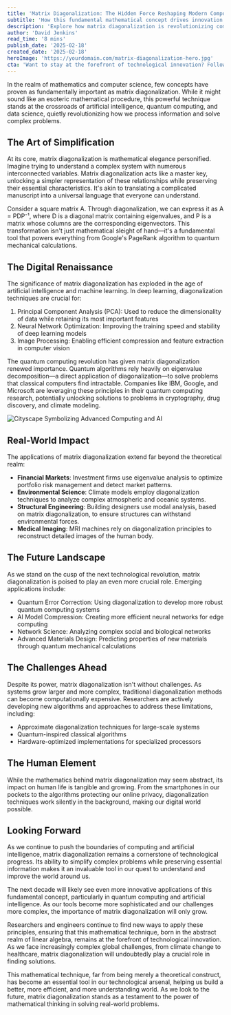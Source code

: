 ```yaml
---
title: 'Matrix Diagonalization: The Hidden Force Reshaping Modern Computing and AI'
subtitle: 'How this fundamental mathematical concept drives innovation in computing, AI and beyond'
description: 'Explore how matrix diagonalization is revolutionizing computing and AI. This fundamental mathematical technique enables significant advancements in quantum computing, artificial intelligence, data science, and more, reshaping numerous industries.'
author: 'David Jenkins'
read_time: '8 mins'
publish_date: '2025-02-18'
created_date: '2025-02-18'
heroImage: 'https://yourdomain.com/matrix-diagonalization-hero.jpg'
cta: 'Want to stay at the forefront of technological innovation? Follow us on LinkedIn for more insights into how mathematical concepts like matrix diagonalization are transforming the future of computing and AI.'
---
```


In the realm of mathematics and computer science, few concepts have proven as fundamentally important as matrix diagonalization. While it might sound like an esoteric mathematical procedure, this powerful technique stands at the crossroads of artificial intelligence, quantum computing, and data science, quietly revolutionizing how we process information and solve complex problems.

## The Art of Simplification

At its core, matrix diagonalization is mathematical elegance personified. Imagine trying to understand a complex system with numerous interconnected variables. Matrix diagonalization acts like a master key, unlocking a simpler representation of these relationships while preserving their essential characteristics. It's akin to translating a complicated manuscript into a universal language that everyone can understand.

Consider a square matrix A. Through diagonalization, we can express it as A = PDP⁻¹, where D is a diagonal matrix containing eigenvalues, and P is a matrix whose columns are the corresponding eigenvectors. This transformation isn't just mathematical sleight of hand—it's a fundamental tool that powers everything from Google's PageRank algorithm to quantum mechanical calculations.

## The Digital Renaissance

The significance of matrix diagonalization has exploded in the age of artificial intelligence and machine learning. In deep learning, diagonalization techniques are crucial for:

1. Principal Component Analysis (PCA): Used to reduce the dimensionality of data while retaining its most important features
2. Neural Network Optimization: Improving the training speed and stability of deep learning models
3. Image Processing: Enabling efficient compression and feature extraction in computer vision

The quantum computing revolution has given matrix diagonalization renewed importance. Quantum algorithms rely heavily on eigenvalue decomposition—a direct application of diagonalization—to solve problems that classical computers find intractable. Companies like IBM, Google, and Microsoft are leveraging these principles in their quantum computing research, potentially unlocking solutions to problems in cryptography, drug discovery, and climate modeling.

![Cityscape Symbolizing Advanced Computing and AI](https://yourdomain.com/advanced-computing-cityscape.jpg)

## Real-World Impact

The applications of matrix diagonalization extend far beyond the theoretical realm:

- **Financial Markets**: Investment firms use eigenvalue analysis to optimize portfolio risk management and detect market patterns.
- **Environmental Science**: Climate models employ diagonalization techniques to analyze complex atmospheric and oceanic systems.
- **Structural Engineering**: Building designers use modal analysis, based on matrix diagonalization, to ensure structures can withstand environmental forces.
- **Medical Imaging**: MRI machines rely on diagonalization principles to reconstruct detailed images of the human body.

## The Future Landscape

As we stand on the cusp of the next technological revolution, matrix diagonalization is poised to play an even more crucial role. Emerging applications include:

- Quantum Error Correction: Using diagonalization to develop more robust quantum computing systems
- AI Model Compression: Creating more efficient neural networks for edge computing
- Network Science: Analyzing complex social and biological networks
- Advanced Materials Design: Predicting properties of new materials through quantum mechanical calculations

## The Challenges Ahead

Despite its power, matrix diagonalization isn't without challenges. As systems grow larger and more complex, traditional diagonalization methods can become computationally expensive. Researchers are actively developing new algorithms and approaches to address these limitations, including:

- Approximate diagonalization techniques for large-scale systems
- Quantum-inspired classical algorithms
- Hardware-optimized implementations for specialized processors

## The Human Element

While the mathematics behind matrix diagonalization may seem abstract, its impact on human life is tangible and growing. From the smartphones in our pockets to the algorithms protecting our online privacy, diagonalization techniques work silently in the background, making our digital world possible.

## Looking Forward

As we continue to push the boundaries of computing and artificial intelligence, matrix diagonalization remains a cornerstone of technological progress. Its ability to simplify complex problems while preserving essential information makes it an invaluable tool in our quest to understand and improve the world around us.

The next decade will likely see even more innovative applications of this fundamental concept, particularly in quantum computing and artificial intelligence. As our tools become more sophisticated and our challenges more complex, the importance of matrix diagonalization will only grow.

Researchers and engineers continue to find new ways to apply these principles, ensuring that this mathematical technique, born in the abstract realm of linear algebra, remains at the forefront of technological innovation. As we face increasingly complex global challenges, from climate change to healthcare, matrix diagonalization will undoubtedly play a crucial role in finding solutions.

This mathematical technique, far from being merely a theoretical construct, has become an essential tool in our technological arsenal, helping us build a better, more efficient, and more understanding world. As we look to the future, matrix diagonalization stands as a testament to the power of mathematical thinking in solving real-world problems.